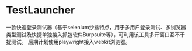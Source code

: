 # TestLauncher
一款快速登录测试器（基于selenium沙盒特点，用于多用户登录测试、多浏览器类型测试及快捷单独接入抓包软件Burpsuite等），可利用该工具多开窗口互不干扰测试。
后期计划使用playwright接入webkit浏览器。
